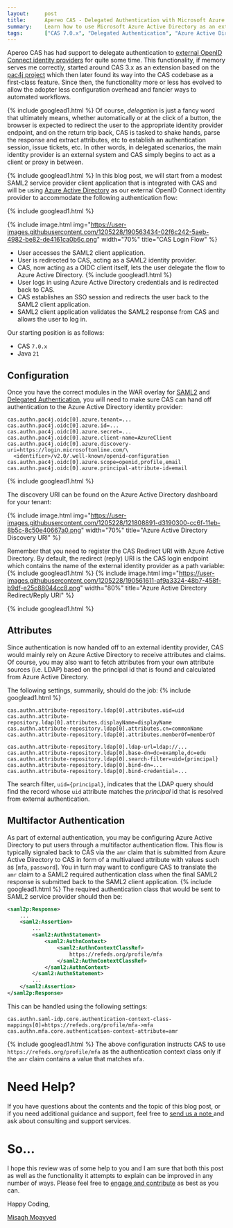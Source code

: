 ```yaml
---
layout:     post
title:      Apereo CAS - Delegated Authentication with Microsoft Azure Active Directory
summary:    Learn how to use Microsoft Azure Active Directory as an external OpenID Connect identity provider and connect it to CAS for a delegated/proxy authentication scenario.
tags:       ["CAS 7.0.x", "Delegated Authentication", "Azure Active Directory"]
---
```


Apereo CAS has had support to delegate authentication to [external OpenID Connect identity providers][delegation] for quite some time. This functionality, if memory serves me correctly, started around CAS 3.x as an extension based on the [pac4j project](https://github.com/pac4j/pac4j) which then later found its way into the CAS codebase as a first-class feature. Since then, the functionality more or less has evolved to allow the adopter less configuration overhead and fancier ways to automated workflows.

{% include googlead1.html %}
Of course, *delegation* is just a fancy word that ultimately means, whether automatically or at the click of a button, the browser is expected to redirect the user to the appropriate identity provider endpoint, and on the return trip back, CAS is tasked to shake hands, parse the response and extract attributes, etc to establish an authentication session, issue tickets, etc. In other words, in delegated scenarios, the main identity provider is an external system and CAS simply begins to act as a client or proxy in between.

{% include googlead1.html %}
In this blog post, we will start from a modest SAML2 service provider client application that is integrated with CAS and will be using [Azure Active Directory](https://azure.microsoft.com/en-us/services/active-directory/) as our external OpenID Connect identity provider to accommodate the following authentication flow:

{% include googlead1.html  %}

{% include image.html img="https://user-images.githubusercontent.com/1205228/190563434-02f6c242-5aeb-4982-be82-de4161ca0b6c.png" 
width="70%" title="CAS Login Flow" %}

- User accesses the SAML2 client application.
- User is redirected to CAS, acting as a SAML2 identity provider.
- CAS, now acting as a OIDC client itself, lets the user delegate the flow to Azure Active Directory.
{% include googlead1.html %}
- User logs in using Azure Active Directory credentials and is redirected back to CAS.
- CAS establishes an SSO session and redirects the user back to the SAML2 client application.
- SAML2 client application validates the SAML2 response from CAS and allows the user to log in.

Our starting position is as follows:

- CAS `7.0.x`
- Java `21`

## Configuration

Once you have the correct modules in the WAR overlay for [SAML2][saml2] and [Delegated Authentication][delegation], you will need to make sure CAS can hand off authentication to the Azure Active Directory identity provider:

```
cas.authn.pac4j.oidc[0].azure.tenant=...
cas.authn.pac4j.oidc[0].azure.id=...
cas.authn.pac4j.oidc[0].azure.secret=...
cas.authn.pac4j.oidc[0].azure.client-name=AzureClient
cas.authn.pac4j.oidc[0].azure.discovery-uri=https://login.microsoftonline.com/\
  <identifier>/v2.0/.well-known/openid-configuration
cas.authn.pac4j.oidc[0].azure.scope=openid,profile,email
cas.authn.pac4j.oidc[0].azure.principal-attribute-id=email
```

{% include googlead1.html  %}

The discovery URI can be found on the Azure Active Directory dashboard for your tenant:

{% include image.html img="https://user-images.githubusercontent.com/1205228/121808891-d3190300-cc6f-11eb-8b5c-8c50e40667a0.png"
width="70%" title="Azure Active Directory Discovery URI" %}

Remember that you need to register the CAS Redirect URI with Azure Active Directory. By default, the redirect (reply) URI is the
CAS login endpoint which contains the name of the external identity provider as a path variable:
{% include googlead1.html %}
{% include image.html img="https://user-images.githubusercontent.com/1205228/190561611-af9a3324-48b7-458f-b9df-e25c88044cc8.png"
width="80%" title="Azure Active Directory Redirect/Reply URI" %}

{% include googlead1.html  %}

## Attributes

Since authentication is now handed off to an external identity provider, CAS would mainly rely on Azure Active Directory to receive attributes and claims. Of course, you may also want to fetch attributes from your own attribute sources (i.e. LDAP) based on the principal id that is found and calculated from Azure Active Directory.

The following settings, summarily, should do the job:
{% include googlead1.html %}
```
cas.authn.attribute-repository.ldap[0].attributes.uid=uid
cas.authn.attribute-repository.ldap[0].attributes.displayName=displayName
cas.authn.attribute-repository.ldap[0].attributes.cn=commonName
cas.authn.attribute-repository.ldap[0].attributes.memberOf=memberOf

cas.authn.attribute-repository.ldap[0].ldap-url=ldap://...
cas.authn.attribute-repository.ldap[0].base-dn=dc=example,dc=edu
cas.authn.attribute-repository.ldap[0].search-filter=uid={principal}
cas.authn.attribute-repository.ldap[0].bind-dn=...
cas.authn.attribute-repository.ldap[0].bind-credential=...
```

The search filter, `uid={principal}`, indicates that the LDAP query should find the record whose `uid` attribute matches the *principal* id that is resolved from external authentication.

## Multifactor Authentication

As part of external authentication, you may be configuring Azure Active Directory to put users through a multifactor authentication flow. This flow is typically signaled back to CAS via the `amr` claim that is submitted from Azure Active Directory to CAS in form of a multivalued attribute with values such as [`mfa`, `password`]. You in turn may want to configure CAS to translate the `amr` claim to a SAML2 required authentication class when the final SAML2 response is submitted back to the SAML2 client application.
{% include googlead1.html %}
The required authentication class that would be sent to SAML2 service provider should then be:

```xml
<saml2p:Response>
    ...
    <saml2:Assertion>
        ...
        <saml2:AuthnStatement>
            <saml2:AuthnContext>
                <saml2:AuthnContextClassRef>
                    https://refeds.org/profile/mfa
                </saml2:AuthnContextClassRef>
            </saml2:AuthnContext>
        </saml2:AuthnStatement>
        ...
    </saml2:Assertion>
</saml2p:Response>
```

This can be handled using the following settings:

```
cas.authn.saml-idp.core.authentication-context-class-mappings[0]=https://refeds.org/profile/mfa->mfa
cas.authn.mfa.core.authentication-context-attribute=amr
```
{% include googlead1.html %}
The above configuration instructs CAS to use `https://refeds.org/profile/mfa` as the authentication context class only if the `amr` claim contains a value that matches `mfa`.

# Need Help?

If you have questions about the contents and the topic of this blog post, or if you need additional guidance and support, feel free to [send us a note ](/#contact-section-header) and ask about consulting and support services.

# So...

I hope this review was of some help to you and I am sure that both this post as well as the functionality it attempts to explain can be improved in any number of ways. Please feel free to [engage and contribute][contribguide] as best as you can.

Happy Coding,

[Misagh Moayyed](https://fawnoos.com)

[delegation]: https://apereo.github.io/cas/development/integration/Delegate-Authentication.html
[saml2]: https://apereo.github.io/cas/development/authentication/Configuring-SAML2-Authentication.html
[contribguide]: https://apereo.github.io/cas/developer/Contributor-Guidelines.html
